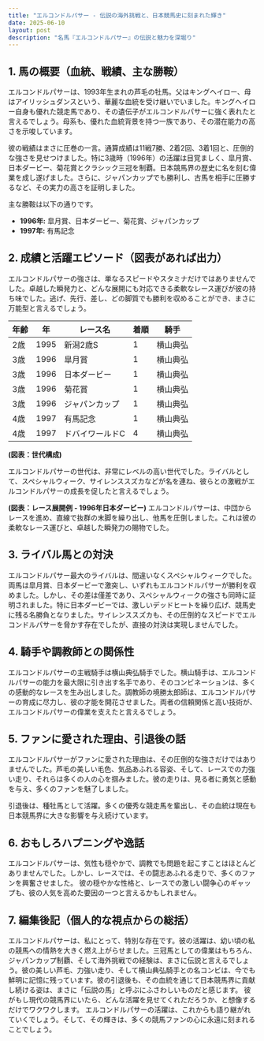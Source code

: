 ```yaml
---
title: "エルコンドルパサー - 伝説の海外挑戦と、日本競馬史に刻まれた輝き"
date: 2025-06-10
layout: post
description: "名馬『エルコンドルパサー』の伝説と魅力を深堀り"
---
```


## 1. 馬の概要（血統、戦績、主な勝鞍）

エルコンドルパサーは、1993年生まれの芦毛の牡馬。父はキングヘイロー、母はアイリッシュダンスという、華麗な血統を受け継いでいました。キングヘイロー自身も優れた競走馬であり、その遺伝子がエルコンドルパサーに強く表れたと言えるでしょう。母系も、優れた血統背景を持つ一族であり、その潜在能力の高さを示唆しています。

彼の戦績はまさに圧巻の一言。通算成績は11戦7勝、2着2回、3着1回と、圧倒的な強さを見せつけました。特に3歳時（1996年）の活躍は目覚ましく、皐月賞、日本ダービー、菊花賞とクラシック三冠を制覇。日本競馬界の歴史に名を刻む偉業を成し遂げました。さらに、ジャパンカップでも勝利し、古馬を相手に圧勝するなど、その実力の高さを証明しました。

主な勝鞍は以下の通りです。

* **1996年:** 皐月賞、日本ダービー、菊花賞、ジャパンカップ
* **1997年:** 有馬記念


## 2. 成績と活躍エピソード（図表があれば出力）

エルコンドルパサーの強さは、単なるスピードやスタミナだけではありませんでした。卓越した瞬発力と、どんな展開にも対応できる柔軟なレース運びが彼の持ち味でした。逃げ、先行、差し、どの脚質でも勝利を収めることができ、まさに万能型と言えるでしょう。

| 年齢 | 年 | レース名       | 着順 | 騎手       |
|-----|----|----------------|-----|-------------|
| 2歳  | 1995 | 新潟2歳S      | 1   | 横山典弘     |
| 3歳  | 1996 | 皐月賞         | 1   | 横山典弘     |
| 3歳  | 1996 | 日本ダービー     | 1   | 横山典弘     |
| 3歳  | 1996 | 菊花賞         | 1   | 横山典弘     |
| 3歳  | 1996 | ジャパンカップ   | 1   | 横山典弘     |
| 4歳  | 1997 | 有馬記念       | 1   | 横山典弘     |
| 4歳  | 1997 | ドバイワールドC | 4   | 横山典弘     |


**(図表：世代構成)**

エルコンドルパサーの世代は、非常にレベルの高い世代でした。ライバルとして、スペシャルウィーク、サイレンススズカなどが名を連ね、彼らとの激戦がエルコンドルパサーの成長を促したと言えるでしょう。

**(図表：レース展開例 - 1996年日本ダービー)**
エルコンドルパサーは、中団からレースを進め、直線で抜群の末脚を繰り出し、他馬を圧倒しました。これは彼の柔軟なレース運びと、卓越した瞬発力の賜物でした。


## 3. ライバル馬との対決

エルコンドルパサー最大のライバルは、間違いなくスペシャルウィークでした。両馬は皐月賞、日本ダービーで激突し、いずれもエルコンドルパサーが勝利を収めました。しかし、その差は僅差であり、スペシャルウィークの強さも同時に証明されました。特に日本ダービーでは、激しいデッドヒートを繰り広げ、競馬史に残る名勝負となりました。サイレンススズカも、その圧倒的なスピードでエルコンドルパサーを脅かす存在でしたが、直接の対決は実現しませんでした。


## 4. 騎手や調教師との関係性

エルコンドルパサーの主戦騎手は横山典弘騎手でした。横山騎手は、エルコンドルパサーの能力を最大限に引き出す名手であり、そのコンビネーションは、多くの感動的なレースを生み出しました。調教師の境勝太郎師は、エルコンドルパサーの育成に尽力し、彼の才能を開花させました。両者の信頼関係と高い技術が、エルコンドルパサーの偉業を支えたと言えるでしょう。


## 5. ファンに愛された理由、引退後の話

エルコンドルパサーがファンに愛された理由は、その圧倒的な強さだけではありませんでした。芦毛の美しい毛色、気品あふれる容姿、そして、レースでの力強い走り、それらは多くの人の心を掴みました。彼の走りは、見る者に勇気と感動を与え、多くのファンを魅了しました。

引退後は、種牡馬として活躍。多くの優秀な競走馬を輩出し、その血統は現在も日本競馬界に大きな影響を与え続けています。


## 6. おもしろハプニングや逸話

エルコンドルパサーは、気性も穏やかで、調教でも問題を起こすことはほとんどありませんでした。しかし、レースでは、その闘志あふれる走りで、多くのファンを興奮させました。  彼の穏やかな性格と、レースでの激しい闘争心のギャップも、彼の人気を高めた要因の一つと言えるかもしれません。


## 7. 編集後記（個人的な視点からの総括）

エルコンドルパサーは、私にとって、特別な存在です。彼の活躍は、幼い頃の私の競馬への情熱を大きく燃え上がらせました。三冠馬としての偉業はもちろん、ジャパンカップ制覇、そして海外挑戦での経験は、まさに伝説と言えるでしょう。彼の美しい芦毛、力強い走り、そして横山典弘騎手との名コンビは、今でも鮮明に記憶に残っています。彼の引退後も、その血統を通じて日本競馬界に貢献し続ける姿は、まさに「伝説の馬」と呼ぶにふさわしいものだと感じます。  彼がもし現代の競馬界にいたら、どんな活躍を見せてくれただろうか、と想像するだけでワクワクします。  エルコンドルパサーの活躍は、これからも語り継がれていくでしょう。そして、その輝きは、多くの競馬ファンの心に永遠に刻まれることでしょう。

